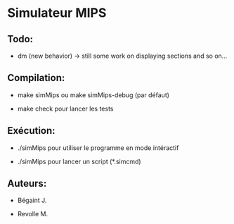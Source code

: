 Simulateur MIPS
===============

Todo:
-----
* dm (new behavior) 
	→ still some work on displaying sections and so on...

Compilation:
------------

* make simMips ou make simMips-debug (par défaut)

* make check pour lancer les tests


Exécution:
----------

* ./simMips pour utiliser le programme en mode intéractif

* ./simMips <filename> pour lancer un script (*.simcmd)


Auteurs:
--------

* Bégaint J.

* Revolle M.

